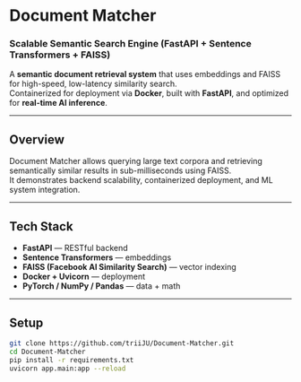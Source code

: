 # Document Matcher
### Scalable Semantic Search Engine (FastAPI + Sentence Transformers + FAISS)

A **semantic document retrieval system** that uses embeddings and FAISS for high-speed, low-latency similarity search.  
Containerized for deployment via **Docker**, built with **FastAPI**, and optimized for **real-time AI inference**.

---

## Overview
Document Matcher allows querying large text corpora and retrieving semantically similar results in sub-milliseconds using FAISS.  
It demonstrates backend scalability, containerized deployment, and ML system integration.

---

## Tech Stack
- **FastAPI** — RESTful backend  
- **Sentence Transformers** — embeddings  
- **FAISS (Facebook AI Similarity Search)** — vector indexing  
- **Docker + Uvicorn** — deployment  
- **PyTorch / NumPy / Pandas** — data + math  

---

## Setup
```bash
git clone https://github.com/triiJU/Document-Matcher.git
cd Document-Matcher
pip install -r requirements.txt
uvicorn app.main:app --reload
